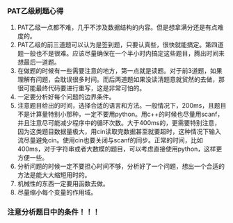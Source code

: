 ### PAT乙级刷题心得
1. PAT乙级一点都不难，几乎不涉及数据结构的内容。但是想拿满分还是有点难度的。
2. PAT乙级的前三道题可以认为是签到题，只要认真些，很快就能搞定。第四道题一般也不是很难。应该尽量确保在一个半小时内搞定这些题目，腾出时间来想最后一道题。
3. 在做题的时候有一些需要注意的地方，第一点就是读题。对于前3道题，如果理解有问题，会耽误很多时间。而后两道题如果没读清题意就贸然的去做，那很可能最终代码要进行重写，这是非常可怕的。
4. 一定要分析好每个问题的边界条件。
5. 注意题目给出的时间，选择合适的语言和方法。一般情况下，200ms，且题目不是计算量特别小那种，一定不要用python。用c++的时候也尽量用scanf，并且注意尽可能减少程序中的循环次数。大于400ms的，更需要特别注意，因为这类题目数据量极大，用cin读取完数据甚至就要超时，这种情况下输入流尽量避免cin。使用cin也要关闭与scanf的同步。正常的时间，比如400ms，对于字符串或者大数模的题目，可以考虑直接使用python，这样更方便一些。
6. 分析问题的时候一定不要担心时间不够，分析好了一个问题，想出一个合适的方法是能大大缩短用时的。
7. 机械性的东西一定要用函数去做。
8. 尽量缩小每个变量的作用域。

### 注意分析题目中的条件！！！